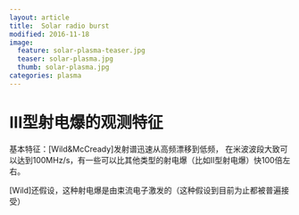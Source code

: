 ```yaml
---
layout: article
title:  Solar radio burst
modified: 2016-11-18
image:
  feature: solar-plasma-teaser.jpg
  teaser: solar-plasma.jpg
  thumb: solar-plasma.jpg
categories: plasma
---
```


# III型射电爆的观测特征

基本特征：[Wild&McCready]发射谱迅速从高频漂移到低频， 在米波波段大致可以达到100MHz/s，有一些可以比其他类型的射电爆（比如II型射电爆）快100倍左右。

[Wild]还假设，这种射电爆是由束流电子激发的（这种假设到目前为止都被普遍接受）